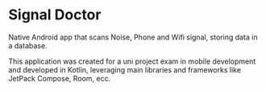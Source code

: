 # Signal Doctor
Native Android app that scans Noise, Phone and Wifi signal, storing data in a database. 

This application was created for a uni project exam in mobile development and developed in Kotlin, leveraging main libraries and frameworks like JetPack Compose, Room, ecc.
